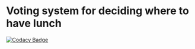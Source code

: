 Voting system for deciding where to have lunch
===============================================
[![Codacy Badge](https://api.codacy.com/project/badge/Grade/99a5b9f443e54d3f8ea54929124c1c13)](https://app.codacy.com/manual/iliketobreathe/restaurant_vote?utm_source=github.com&utm_medium=referral&utm_content=iliketobreathe/restaurant_vote&utm_campaign=Badge_Grade_Dashboard)